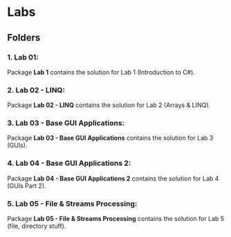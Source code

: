 # Labs

## Folders

### 1. Lab 01:

<p>
    Package <b>Lab 1</b> contains the solution for Lab 1 (Introduction to C#). <br>
</p>

### 2. Lab 02 - LINQ:

<p>
    Package <b>Lab 02 - LINQ</b> contains the solution for Lab 2 (Arrays & LINQ). <br>
</p>

### 3. Lab 03 - Base GUI Applications:

<p>
    Package <b>Lab 03 - Base GUI Applications</b> contains the solution for Lab 3 (GUIs). <br>
</p>

### 4. Lab 04 - Base GUI Applications 2:

<p>
    Package <b>Lab 04 - Base GUI Applications 2</b> contains the solution for Lab 4 (GUIs Part 2). <br>
</p>

### 5. Lab 05 - File & Streams Processing:

<p>
    Package <b>Lab 05 - File & Streams Processing</b> contains the solution for Lab 5 (file, directory stuff). <br>
</p>